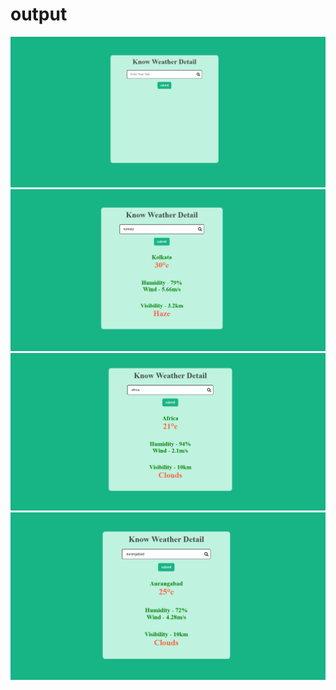 <h1>output</h1>
<img src="./image/out1.png">
<img src="./image/out2.png">
<img src="./image/out3.png">
<img src="./image/out4.png">